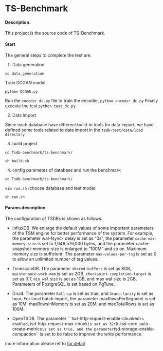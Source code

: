 # TS-Benchmark

#### Description:

This project is the source code of TS-Benchmark.

#### Start

The general steps to complete the test are:

1. Data generation 

``cd data_generation``

Train DCGAN model

 ``python DCGAN.py``

Run the ``encoder_dc.py`` file to train the encoder, ``python encoder_dc.py``
Finally execute the test ``python test_dc.py``

2. Data Import 

Since each database have different build-in tools for data import, we have defined some tools related to data import in the ``tsdb-test/data/load directory``

3. build project

``cd Tsdb-benchmark/ts-benchmark/``

``sh build.sh``

4. config parametes of database and run the benchmark

``cd Tsdb-benchmark/ts-benchmark/``

``vim run.sh`` (choose database and test mode)

``sh run.sh``

#### Params description

The configuration of TSDBs is shown as follows:

- InfluxDB. We enlarge the default values of some important parameters of the TSM engine for better performance of the system. For example, the parameter wal-fsync- delay is set as "0s", the parameter ``cache-max-memory-size`` is set to 1,048,576,000 bytes, and the parameter cache-snapshot-memory-size is enlarged to “100M” and so on. Maximum memory size is sufficient. The parameter ``max-values-per-tag`` is set as 0 to allow an unlimited number of tag values.

- TimescaleDB. The parameter ``shared-buffers`` is set as 8GB, ``maintenance-work-mem`` is set as 2GB, ``checkpoint-completion-target`` is set as 0.7, ``min_wal`` size is set as 1GB, and max wal size is 2GB. Parameters of PostgreSQL is set based on PgTune.

- Druid. The parameter ``Roll-up`` is set as true, and ``Granu-larity`` is set as hour. For local batch import, the parameter maxRowsPerSegment is set as 10M, maxRowsInMemory is set as 20M, and maxTotalRows is set as 100M. 

- OpenTSDB. The parameter ```tsd-http-request-enable-chunked`` is enabled, ``tsd-http-request-max-chunk`` is set as 32KB, ``tsd-core-auto-create-metrics`` is set as true, and the parameter ``tsd-storage-enable-compaction`` is set to be false to improve the write performance.

more information please ref to [for detail](./documents/时序评测工具使用手册.pdf)

